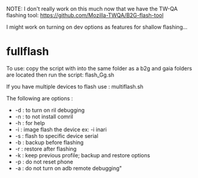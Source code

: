NOTE:
I don't really work on this much now that we have the TW-QA flashing tool:
https://github.com/Mozilla-TWQA/B2G-flash-tool

I might work on turning on dev options as features for shallow flashing...

fullflash
=========
To use: 
copy the script with into the same folder as a b2g and gaia folders are located then run the script: flash_Gg.sh

If you have multiple devices to flash use : multiflash.sh

The following are options :
+ -d : to turn on ril debugging
+ -n : to not install comril
+ -h : for help
+ -i <device name> : image flash the device ex: -i inari
+ -s <serial device> : flash to specific device serial
+ -b : backup before flashing
+ -r : restore after flashing
+ -k : keep previous profile; backup and restore options
+ -p : do not reset phone
+ -a : do not turn on adb remote debugging" 
